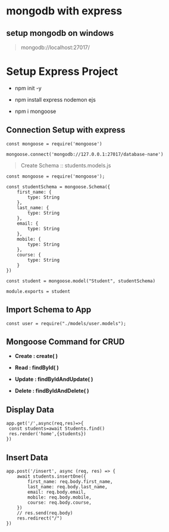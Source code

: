 # mongodb with express

## setup mongodb on windows

> mongodb://localhost:27017/

# Setup Express Project

- npm init -y

- npm install express nodemon ejs

- npm i mongoose

## Connection Setup with express
 
```
const mongoose = require('mongoose')

mongoose.connect('mongodb://127.0.0.1:27017/database-nane')

```

> Create Schema :: students.models.js

```
const mongoose = require('mongoose');

const studentSchema = mongoose.Schema({
    first_name: {
        type: String
    },
    last_name: {
        type: String
    },
    email: {
        type: String
    },
    mobile: {
        type: String
    },
    course: {
        type: String
    }
})

const student = mongoose.model("Student", studentSchema)

module.exports = student
```

## Import Schema to App

```
const user = require("./models/user.models");
```

## Mongoose Command for CRUD

- **Create : create( )**

- **Read : findById( )**

- **Update : findByIdAndUpdate( )**

- **Delete : findByIdAndDelete( )**

## Display Data

```
app.get('/',async(req,res)=>{
 const students=await Students.find()
 res.render('home',{students})
})

```

## Insert Data

```
app.post('/insert', async (req, res) => {
    await students.insertOne({
        first_name: req.body.first_name,
        last_name: req.body.last_name,
        email: req.body.email,
        mobile: req.body.mobile,
        course: req.body.course,
    })
    // res.send(req.body)
    res.redirect("/")
})
```














